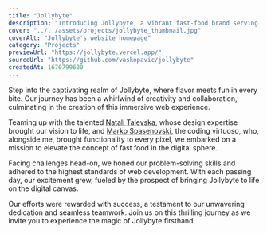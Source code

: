 ```yaml
---
title: "Jollybyte"
description: "Introducing Jollybyte, a vibrant fast-food brand serving up mouthwatering delights alongside a hearty dose of joy."
cover: "../../assets/projects/jollybyte_thumbnail.jpg"
coverAlt: "Jollybyte's website homepage"
category: "Projects"
previewUrl: "https://jollybyte.vercel.app/"
sourceUrl: "https://github.com/vaskopavic/jollybyte"
createdAt: 1670799600
---
```


Step into the captivating realm of Jollybyte, where flavor meets fun in every bite. Our journey has been a whirlwind of creativity and collaboration, culminating in the creation of this immersive web experience.

Teaming up with the talented [Natali Talevska](https://www.linkedin.com/in/natali-talevska/), whose design expertise brought our vision to life, and [Marko Spasenovski](https://www.linkedin.com/in/marko-spasenovski/), the coding virtuoso, who, alongside me, brought functionality to every pixel, we embarked on a mission to elevate the concept of fast food in the digital sphere.

Facing challenges head-on, we honed our problem-solving skills and adhered to the highest standards of web development. With each passing day, our excitement grew, fueled by the prospect of bringing Jollybyte to life on the digital canvas.

Our efforts were rewarded with success, a testament to our unwavering dedication and seamless teamwork. Join us on this thrilling journey as we invite you to experience the magic of Jollybyte firsthand.
